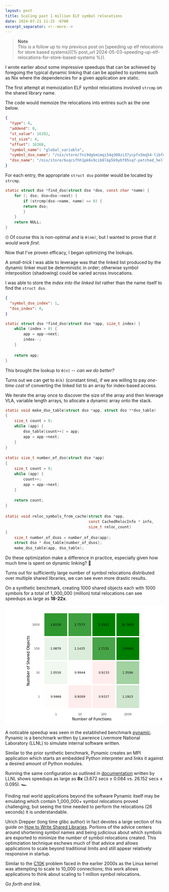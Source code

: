 ```yaml
---
layout: post
title: Scaling past 1 million ELF symbol relocations
date: 2024-07-21 11:25 -0700
excerpt_separator: <!--more-->
---
```


> **Note**  
> This is a follow up to my previous post on [speeding up elf relocations for store based systems]({% post_url 2024-05-03-speeding-up-elf-relocations-for-store-based-systems %}).

I wrote earlier about some impressive speedups that can be achieved by foregoing the typical dynamic linking that can be applied to systems such as Nix where the dependencies for a given application are static.

The first attempt at memoization ELF symbol relocations involved `strcmp` on the shared library name.

The code would memoize the relocations into entries such as the one below.
```json
{
  "type": 6,
  "addend": 0,
  "st_value": 16392,
  "st_size": 4,
  "offset": 16368,
  "symbol_name": "global_variable",
  "symbol_dso_name": "/nix/store/fni9dgkmimqi54q308zi37ycpfx5mq54-libfoo/lib/libfoo.so",
  "dso_name": "/nix/store/6xqcsfhh1pk6s9cib8lkp5k9ybf05sq7-patched_hello_world/bin/hello_world"
}
```

For each entry, the appropriate `struct dso` pointer would be located by `strcmp`.

```c
static struct dso *find_dso(struct dso *dso, const char *name) {
    for (; dso; dso=dso->next) {
        if (strcmp(dso->name, name) == 0) {
        return dso;
        }
    }
    return NULL;
}
```

🙄 Of course this is non-optimal and is `θ(nm)`; but I wanted to prove that _it would work first_.

Now that I've proven efficacy, I began optimizing the lookups.

A _small-trick_ I was able to leverage was that the linked list produced by the dynamic linker must be deterministic in order; otherwise symbol interposition (shadowing) could be varied across invocations.

I was able to store the _index into the linked list_ rather than the name itself to find the `struct dso`.

```json
{
  "symbol_dso_index": 1,
  "dso_index": 0,
}
```

```c
static struct dso *find_dso(struct dso *app, size_t index) {
    while (index > 0) {
        app = app->next;
        index--;
    }

    return app;
}
```

This brought the lookup to `θ(n)` -- _can we do better?_

Turns out we can get to `θ(k)` (constant time), if we are willing to pay _one-time cost_ of converting the linked list to an array for index-based access.

We iterate the array once to discover the size of the array and then leverage VLA, variable length arrays, to allocate a dynamic array onto the stack.

```c
static void make_dso_table(struct dso *app, struct dso **dso_table)
{
    size_t count = 0;
    while (app) {
        dso_table[count++] = app;
        app = app->next;
    }
}

static size_t number_of_dso(struct dso *app)
{
    size_t count = 0;
    while (app) {
        count++;
        app = app->next;
    }

    return count;
}

static void reloc_symbols_from_cache(struct dso *app,
                                     const CachedRelocInfo * info,
                                     size_t reloc_count)
{
    size_t number_of_dsos = number_of_dso(app);
    struct dso * dso_table[number_of_dsos];
    make_dso_table(app, dso_table);
```

Do these optimization make a difference in practice, especially given how much time is spent on dynamic linking? 🤔

Turns out for sufficiently large number of symbol relocations distributed over multiple shared libraries, we can see even more drastic results.

On a synthetic benchmark, creating 1000 shared objects each with 1000 symbols  for a total of 1_000_000 (million) total relocations can see speedups as large as **18-22x**.

![benchmark heatmap](/assets/images/benchmark_heatmap.png)

A noticable speedup was seen in the established benchmark [pynamic](https://github.com/LLNL/pynamic). Pynamic is a benchmark written by Lawrence Livermore National Laboratory (LLNL) to simulate internal software written.

Similar to the prior synthetic benchmark, Pynamic creates an MPI application which starts an embedded Python interpreter and links it against a desired amount of Python modules.

Running the same configuration as outlined in [documentation](https://asc.llnl.gov/sites/asc/files/2020-09/pynamic-coral-2-benchmark-summary-v1-2.pdf) written by LLNL shows speedups as large as **8x** (3.672 secs ± 0.084 vs. 26.152 secs ± 0.095). 🏎️

Finding real world applications beyond the software Pynamic itself may be emulating which contain 1_000_000+ symbol relocations proved challenging; but seeing the time needed to perform the relocations (26 seconds) it is understandable.

Ulrich Drepper (long time glibc author) in fact devotes a large section of his guide on [How to Write Shared Libraries](https://www.cs.dartmouth.edu/~sergey/cs258/ABI/UlrichDrepper-How-To-Write-Shared-Libraries.pdf). Portions of the advice centers around shortening symbol names and being judicious about which symbols are exported to minimize the number of symbol relocations created. This optimziation technique eschews much of that advice and allows applications to scale beyond traditional limits and still appear relatively responsive in startup.

Similar to the [C10K](https://en.wikipedia.org/wiki/C10k_problem) problem faced in the earlier 2000s as the Linux kernel was attempting to scale to 10_000 connections; this work allows applications to think about scaling to 1 million symbol relocations.

_Go forth and link._